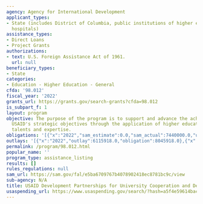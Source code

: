```yaml
---
agency: Agency for International Development
applicant_types:
- State (includes District of Columbia, public institutions of higher education and
  hospitals)
assistance_types:
- Direct Loans
- Project Grants
authorizations:
- text: U.S. Foreign Assistance Act of 1961.
  url: null
beneficiary_types:
- State
categories:
- Education - Higher Education - General
cfda: '98.012'
fiscal_year: '2022'
grants_url: https://grants.gov/search-grants?cfda=98.012
is_subpart_f: 1
layout: program
objective: The purpose of the program is to support and advance the achievement of
  USAID's strategic objectives through the application of higher education resources,
  talents and expertise.
obligations: '[{"x":"2022","sam_estimate":0.0,"sam_actual":7440000.0,"usa_spending_actual":7440056.0},{"x":"2023","sam_estimate":8500000.0,"sam_actual":0.0,"usa_spending_actual":13114984.0},{"x":"2024","sam_estimate":9000000.0,"sam_actual":0.0,"usa_spending_actual":3855358.0}]'
outlays: '[{"x":"2022","outlay":6115918.0,"obligation":8045918.0},{"x":"2023","outlay":0.0,"obligation":4397191.0},{"x":"2024","outlay":0.0,"obligation":0.0}]'
permalink: /program/98.012.html
popular_name: ''
program_type: assistance_listing
results: []
rules_regulations: null
sam_url: https://sam.gov/fal/e5ba6709767b4078902418ec8781bc9c/view
sub-agency: N/A
title: USAID Development Partnerships for University Cooperation and Development
usaspending_url: https://www.usaspending.gov/search/?hash=a5f4e59614bac268b1e9d3300f5a799a
---
```

